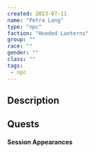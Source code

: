 ```yaml
---
created: 2023-07-11
name: "Petra Lang"
type: "npc"
faction: "Hooded Lanterns"
group: ""
race: ""
gender: ""
class: ""
tags:
 - npc
---
```

## Description


## Quests
<!-- QueryToSerialize: TASK FROM "TTRPG/Drakkenheim/Quests" WHERE !completed AND contains(outlinks, [[Petra Lang]]) -->

#### Session Appearances
<!-- QueryToSerialize: LIST FROM [[Petra Lang]] WHERE file.folder = "TTRPG/Drakkenheim/Sessions" -->
<!-- SerializedQuery: LIST FROM [[Petra Lang]] WHERE file.folder = "TTRPG/Drakkenh[[Drakkenheim/Sessions/Session 005|Session 005]] 00[[Drakkenheim/Sessions/Session 006|Session 006]]n 0[[Drakkenheim/Sessions/Session 007|Session 007]]on [[Drakkenheim/Sessions/Session 008|Session 008]]ion 008.md|Session 008]]
- [[Session 022]]
- [[Session 025]]
- [[Session 027]]
- [[Session 035]]
<!-- SerializedQuery END -->



